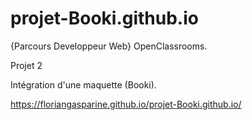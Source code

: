 # projet-Booki.github.io

{Parcours Developpeur Web} OpenClassrooms.

Projet 2

Intégration d'une maquette (Booki).

https://floriangasparine.github.io/projet-Booki.github.io/
